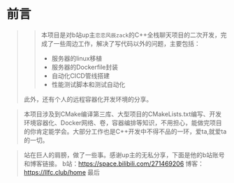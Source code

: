 # 前言

>> 本项目是对b站up主`恋恋风辰zack`的C++全栈聊天项目的二次开发，完成了一些周边工作，解决了写代码以外的问题，主要包括：
>> 
>> - 服务器的linux移植
>> - 服务器的Dockerfile封装
>> - 自动化CICD管线搭建
>> - 性能测试脚本和测试自动化
>
>此外，还有个人的远程容器化开发环境的分享。

> 本项目涉及到CMake编译第三库、大型项目的CMakeLists.txt编写、开发环境容器化、Docker网络、卷，容器编排等知识，不用担心，能做完项目的你肯定能学会。大部分工作也是C++开发中不得不品的一环，爱ta,就爱ta的一切。


>站在巨人的肩膀，做了一些事。感谢up主的无私分享，下面是他的b站账号和博客链接。
>b站：https://space.bilibili.com/271469206
>博客：https://llfc.club/home
>最后